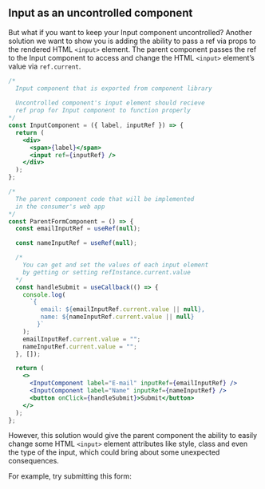 ## Input as an uncontrolled component

But what if you want to keep your Input component uncontrolled? Another solution we want to show you is adding the ability to pass a ref via props to the rendered HTML `<input>` element. The parent component passes the ref to the Input component to access and change the HTML `<input>` element’s value via `ref.current`.

```jsx
/*
  Input component that is exported from component library
  
  Uncontrolled component's input element should recieve 
  ref prop for Input component to function properly
*/
const InputComponent = ({ label, inputRef }) => {
  return (
    <div>
      <span>{label}</span>
      <input ref={inputRef} />
    </div>
  );
};
```

```jsx
/*
  The parent component code that will be implemented
  in the consumer's web app
*/
const ParentFormComponent = () => {
  const emailInputRef = useRef(null);

  const nameInputRef = useRef(null);

  /*
    You can get and set the values of each input element 
    by getting or setting refInstance.current.value
  */
  const handleSubmit = useCallback(() => {
    console.log(
      `{
         email: ${emailInputRef.current.value || null},
         name: ${nameInputRef.current.value || null}
        }`
    );
    emailInputRef.current.value = "";
    nameInputRef.current.value = "";
  }, []);

  return (
    <>
      <InputComponent label="E-mail" inputRef={emailInputRef} />
      <InputComponent label="Name" inputRef={nameInputRef} />
      <button onClick={handleSubmit}>Submit</button>
    </>
  );
};
```

However, this solution would give the parent component the ability to easily change some HTML `<input>` element attributes like style, class and even the type of the input, which could bring about some unexpected consequences.

For example, try submitting this form: